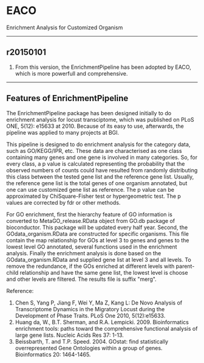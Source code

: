 # EACO
Enrichment Analysis for Customized Organism

-----------------
r20150101
-----------------

1. From this version, the EnrichmentPipeline has been adopted by EACO, which is more powerfull and comprehensive.


----------------------------------
Features of EnrichmentPipeline
----------------------------------

The EnrichmentPipeline package has been designed initially to do enrichment
analysis for locust transciptome, which was published on PLoS ONE, 5(12): e15633
at 2010. Because of its easy to use, afterwards, the pipeline was applied to
many projects at BGI.

This pipeline is designed to do enrichment analysis for the category data, 
such as GO/KEGG/IPR, etc. These data are characterised as one class containing
many genes and one gene is involved in many categories. So, for every class,
a p value is calculated representing the probability that the observed numbers
of counts could have resulted from randomly distributing this class between
the tested gene list and the reference gene list. Usually, the reference gene
list is the total genes of one organism annotated, but one can use customized
gene list as reference. The p value can be approximated by ChiSquare-Fisher
test or hypergeometric test. The p values are corrected by fdr or other
methods.

For GO enrichment, first the hierarchy feature of GO information is converted
to MetaGO_release.RData object from GO.db package of bioconductor. This
package will be updated every half year. Second, the GOdata_organism.RData are
constructed for specific organisms. This file contain the map relationship
for GOs at level 3 to genes and genes to the lowest level GO annotated,
several functions used in the enrichment analysis. Finally the enrichment
analysis is done based on the GOdata_organism.RData and supplied gene list at
level 3 and all levels. To remove the redundance, if the GOs enriched at
different levels with parent-child relationship and have the same gene list,
the lowest level is choose and other levels are filtered. The results file is
suffix "merg".

Reference:
1.  Chen S, Yang P, Jiang F, Wei Y, Ma Z, Kang L: De Novo Analysis of Transcriptome Dynamics in the Migratory Locust during the Development of Phase Traits. PLoS One 2010, 5(12):e15633.
2.  Huang da, W., B.T. Sherman, and R.A. Lempicki. 2009. Bioinformatics enrichment tools: paths toward the comprehensive functional analysis of large gene lists. Nucleic Acids Res 37: 1-13.
3.  Beissbarth, T. and T.P. Speed. 2004. GOstat: find statistically overrepresented Gene Ontologies within a group of genes. Bioinformatics 20: 1464-1465.
